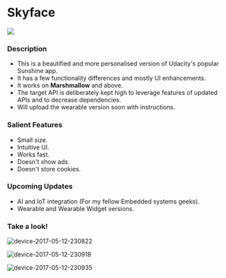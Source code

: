 # Skyface

![](https://cdn.rawgit.com/sindresorhus/awesome/d7305f38d29fed78fa85652e3a63e154dd8e8829/media/badge.svg)

### Description
* This is a beautified and more personalised version of Udacity's popular Sunshine app. 
* It has a few functionality differences and mostly UI enhancements.
* It works on **Marshmallow** and above.
* The target API is deliberately kept high to leverage features of updated APIs and to decrease dependencies.
* Will upload the wearable version soon with instructions.

### Salient Features
* Small size.
* Intuitive UI.
* Works fast.
* Doesn't show ads. 
* Doesn't store cookies.

### Upcoming Updates
* AI and IoT integration (For my fellow Embedded systems geeks).
* Wearable and Wearable Widget versions.

### Take a look!
![device-2017-05-12-230822](https://cloud.githubusercontent.com/assets/9863448/26037392/61def5de-390f-11e7-8c1c-4c8dd3638cde.png)

![device-2017-05-12-230918](https://cloud.githubusercontent.com/assets/9863448/26037398/763df426-390f-11e7-9580-729adf877bd6.png)

![device-2017-05-12-230935](https://cloud.githubusercontent.com/assets/9863448/26037404/9a91eb70-390f-11e7-964f-a594754b30f8.png)
